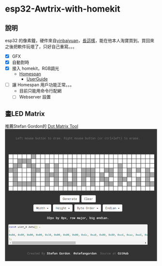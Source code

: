 # esp32-Awtrix-with-homekit
## 說明
esp32 的像素鐘，硬件來自[yinbaiyuan](https://github.com/yinbaiyuan)，[長這樣](https://www.youtube.com/watch?v=WN7-ERU2oeI&t=1s&ab_channel=%E5%88%9B%E5%AE%A2%E5%B0%B9%E7%99%BD%E7%8C%BF)，能在他本人淘寶買到。買回來之後把軟件玩壞了，只好自己重寫。。。


- [x] GFX
- [x] 自動對時
- [x] 接入 homekit，RGB調光
  - [Homespan](https://github.com/HomeSpan/HomeSpan) 
    - [UserGuide](https://github.com/HomeSpan/HomeSpan/blob/master/docs/UserGuide.md)
- [ ] 讓 Homespan 用戶功能正常。。。
  - 目前只能用命令行配網
  - [ ] Webserver 設置

## 畫LED Matrix
推薦Stefan Gordon的 [Dot Matrix Tool](http://dotmatrixtool.com/#)
![](paste_src/2023-04-30-01-49-21.png)
